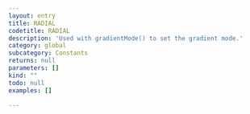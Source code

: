 ```yaml
---
layout: entry
title: RADIAL
codetitle: RADIAL
description: 'Used with gradientMode() to set the gradient mode.'
category: global
subcategory: Constants
returns: null
parameters: []
kind: ""
todo: null
examples: []

---
```

